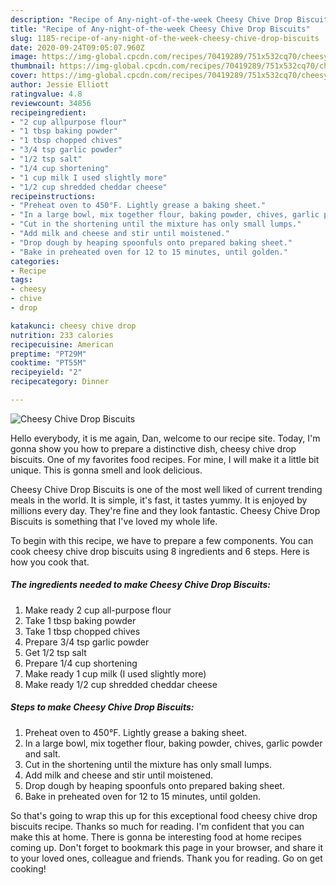```yaml
---
description: "Recipe of Any-night-of-the-week Cheesy Chive Drop Biscuits"
title: "Recipe of Any-night-of-the-week Cheesy Chive Drop Biscuits"
slug: 1185-recipe-of-any-night-of-the-week-cheesy-chive-drop-biscuits
date: 2020-09-24T09:05:07.960Z
image: https://img-global.cpcdn.com/recipes/70419289/751x532cq70/cheesy-chive-drop-biscuits-recipe-main-photo.jpg
thumbnail: https://img-global.cpcdn.com/recipes/70419289/751x532cq70/cheesy-chive-drop-biscuits-recipe-main-photo.jpg
cover: https://img-global.cpcdn.com/recipes/70419289/751x532cq70/cheesy-chive-drop-biscuits-recipe-main-photo.jpg
author: Jessie Elliott
ratingvalue: 4.8
reviewcount: 34856
recipeingredient:
- "2 cup allpurpose flour"
- "1 tbsp baking powder"
- "1 tbsp chopped chives"
- "3/4 tsp garlic powder"
- "1/2 tsp salt"
- "1/4 cup shortening"
- "1 cup milk I used slightly more"
- "1/2 cup shredded cheddar cheese"
recipeinstructions:
- "Preheat oven to 450°F. Lightly grease a baking sheet."
- "In a large bowl, mix together flour, baking powder, chives, garlic powder and salt."
- "Cut in the shortening until the mixture has only small lumps."
- "Add milk and cheese and stir until moistened."
- "Drop dough by heaping spoonfuls onto prepared baking sheet."
- "Bake in preheated oven for 12 to 15 minutes, until golden."
categories:
- Recipe
tags:
- cheesy
- chive
- drop

katakunci: cheesy chive drop 
nutrition: 233 calories
recipecuisine: American
preptime: "PT29M"
cooktime: "PT55M"
recipeyield: "2"
recipecategory: Dinner

---
```



![Cheesy Chive Drop Biscuits](https://img-global.cpcdn.com/recipes/70419289/751x532cq70/cheesy-chive-drop-biscuits-recipe-main-photo.jpg)

Hello everybody, it is me again, Dan, welcome to our recipe site. Today, I'm gonna show you how to prepare a distinctive dish, cheesy chive drop biscuits. One of my favorites food recipes. For mine, I will make it a little bit unique. This is gonna smell and look delicious.



Cheesy Chive Drop Biscuits is one of the most well liked of current trending meals in the world. It is simple, it's fast, it tastes yummy. It is enjoyed by millions every day. They're fine and they look fantastic. Cheesy Chive Drop Biscuits is something that I've loved my whole life.


To begin with this recipe, we have to prepare a few components. You can cook cheesy chive drop biscuits using 8 ingredients and 6 steps. Here is how you cook that.

<!--inarticleads1-->

##### The ingredients needed to make Cheesy Chive Drop Biscuits:

1. Make ready 2 cup all-purpose flour
1. Take 1 tbsp baking powder
1. Take 1 tbsp chopped chives
1. Prepare 3/4 tsp garlic powder
1. Get 1/2 tsp salt
1. Prepare 1/4 cup shortening
1. Make ready 1 cup milk (I used slightly more)
1. Make ready 1/2 cup shredded cheddar cheese




<!--inarticleads2-->

##### Steps to make Cheesy Chive Drop Biscuits:

1. Preheat oven to 450°F. Lightly grease a baking sheet.
1. In a large bowl, mix together flour, baking powder, chives, garlic powder and salt.
1. Cut in the shortening until the mixture has only small lumps.
1. Add milk and cheese and stir until moistened.
1. Drop dough by heaping spoonfuls onto prepared baking sheet.
1. Bake in preheated oven for 12 to 15 minutes, until golden.




So that's going to wrap this up for this exceptional food cheesy chive drop biscuits recipe. Thanks so much for reading. I'm confident that you can make this at home. There is gonna be interesting food at home recipes coming up. Don't forget to bookmark this page in your browser, and share it to your loved ones, colleague and friends. Thank you for reading. Go on get cooking!

